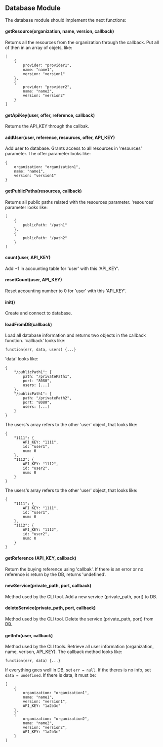 ## Database Module ##

The database module should implement the next functions:

#### getResource(organization, name, version, callback) ####

Returns all the resources from the organization through the callback. Put all of then in an array of objets, like:

```
[
    {
        provider: "provider1",
        name: "name1",
        version: "version1"
    },
    {
        provider: "provider2",
        name: "name2",
        version: "version2"
    }
]
```

#### getApiKey(user, offer, reference, callback) ####

Returns the API_KEY through the callbak.

#### addUser(user, reference, resources, offer, API_KEY) ####

Add user to database. Grants access to all resources in 'resources' parameter. The offer parameter looks like:

```
{
    organization: "organization1",
    name: "name1",
    version: "version1"
}
```

#### getPublicPaths(resources, callback) ####

Returns all public paths related with the resources parameter. 'resources' parameter looks like:

```
[
    {
        publicPath: "/path1"
    },
    {
        publicPath: "/path2"
    }
]
```

#### count(user, API_KEY) ####

Add +1 in accounting table for 'user' with this 'API_KEY'.

#### resetCount(user, API_KEY) ####

Reset accounting number to 0 for 'user' with this 'API_KEY'.

#### init() ####

Create and connect to database.

#### loadFromDB(callback) ####

Load all database information and returns two objects in the callback function. 'callback' looks like:

```
function(err, data, users) {...}
```

'data' looks like:

```
{
    "/publicPath1": {
        path: "/privatePath1",
        port: "8080",
        users: [...]
    },
    "/publicPath1": {
        path: "/privatePath2",
        port: "8080",
        users: [...]
    }
}
```
The users's array refers to the other 'user' object, that looks like:

```
{
    "1111": {
        API_KEY: "1111",
        id: "user1",
        num: 0
    },
    "1112": {
        API_KEY: "1112",
        id: "user2",
        num: 0
    }
}
```

The users's array refers to the other 'user' object, that looks like:

```
{
    "1111": {
        API_KEY: "1111",
        id: "user1",
        num: 0
    },
    "1112": {
        API_KEY: "1112",
        id: "user2",
        num: 0
    }
}
```

#### getReference (API_KEY, callback) ####

Return the buying reference using 'callbak'. If there is an error or no reference is return by the DB, returns 'undefined'.

#### newService(private_path, port, callback) ####

Method used by the CLI tool. Add a new service (private_path, port) to DB.

#### deleteService(private_path, port, callback) ####

Method used by the CLI tool. Delete the service (private_path, port) from DB.

#### getInfo(user, callback) ####

Method used by the CLI tools. Retrieve all user information (organization, name, verison, API_KEY). The callback method looks like:

```
function(err, data) {...}
```

If everything goes well in DB, set `err = null`.
If the theres is no info, set `data = undefined`.
If there is data, it must be:

```
[
    {
        organization: "organization1",
        name: "name1",
        version: "version1",
        API_KEY: "1a2b3c"
    },
    {
        organization: "organization2",
        name: "name2",
        version: "version2",
        API_KEY: "1a2b3c"
    }
]
```
